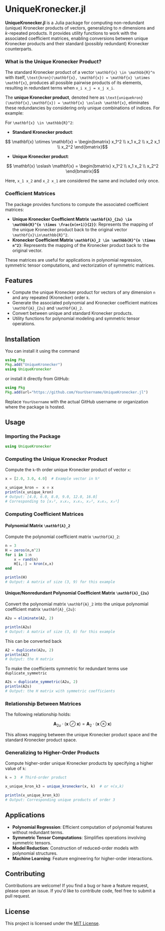 # UniqueKronecker.jl

**UniqueKronecker.jl** is a Julia package for computing non-redundant (unique) Kronecker products of vectors, generalizing to _n_ dimensions and _k_-repeated products. It provides utility functions to work with the associated coefficient matrices, enabling conversions between unique Kronecker products and their standard (possibly redundant) Kronecker counterparts.

### What is the Unique Kronecker Product?

The standard Kronecker product of a vector ``\mathbf{x} \in \mathbb{R}^n`` with itself, ``\text{kron}(\mathbf{x}, \mathbf{x}) = \mathbf{x} \otimes \mathbf{x}``, produces all possible pairwise products of its elements, resulting in redundant terms when ``x_i x_j = x_j x_i``.

The **unique Kronecker product**, denoted here as ``\text{uniquekron}(\mathbf{x},\mathbf{x}) = \mathbf{x} \oslash \mathbf{x}``, eliminates these redundancies by considering only unique combinations of indices. For example:

For ``\mathbf{x} \in \mathbb{R}^2``:

- **Standard Kronecker product**:

```math
  \mathbf{x} \otimes \mathbf{x} = \begin{bmatrix} x_1^2 \\ x_1 x_2 \\ x_2 x_1 \\ x_2^2 \end{bmatrix}
```

- **Unique Kronecker product**:

```math
  \mathbf{x} \oslash \mathbf{x} = \begin{bmatrix} x_1^2 \\ x_1 x_2 \\ x_2^2 \end{bmatrix}
```

Here, ``x_1 x_2`` and ``x_2 x_1`` are considered the same and included only once.

### Coefficient Matrices

The package provides functions to compute the associated coefficient matrices:

- **Unique Kronecker Coefficient Matrix ``\mathbf{A}_{2u} \in \mathbb{R}^{n \times \frac{n(n+1)}{2}}``**: Represents the mapping of the unique Kronecker product back to the original vector ``\mathbf{x}\in\mathbb{R}^2``.
- **Kronecker Coefficient Matrix ``\mathbf{A}_2 \in \mathbb{R}^{n \times n^2}``**: Represents the mapping of the Kronecker product back to the original vector.

These matrices are useful for applications in polynomial regression, symmetric tensor computations, and vectorization of symmetric matrices.

## Features

- Compute the unique Kronecker product for vectors of any dimension ``n`` and any repeated (Kronecker) order ``k``.
- Generate the associated polynomial and Kronecker coefficient matrices ``\mathbf{A}_{2u}`` and ``\mathbf{A}_2``.
- Convert between unique and standard Kronecker products.
- Utility functions for polynomial modeling and symmetric tensor operations.

## Installation

You can install it using the command

```julia
using Pkg
Pkg.add("UniqueKronecker")
using UniqueKronecker
```

or install it directly from GitHub:

```julia
using Pkg
Pkg.add(url="https://github.com/YourUsername/UniqueKronecker.jl")
```

Replace `YourUsername` with the actual GitHub username or organization where the package is hosted.

## Usage

### Importing the Package

```julia
using UniqueKronecker
```

### Computing the Unique Kronecker Product

Compute the ``k``-th order unique Kronecker product of vector `x`:

```julia
x = [2.0, 3.0, 4.0]  # Example vector in ℝ³

x_unique_kron =  x ⊘ x 
println(x_unique_kron)
# Output: [4.0, 6.0, 8.0, 9.0, 12.0, 16.0]
# Corresponding to [x₁², x₁x₂, x₁x₃, x₂², x₂x₃, x₃²]
```

### Computing Coefficient Matrices

#### Polynomial Matrix ``\mathbf{A}_2``

Compute the polynomial coefficient matrix ``\mathbf{A}_2``:

```julia
n = 3
H = zeros(n,n^2)
for i in 1:n
    x = rand(n)
    H[i,:] = kron(x,x)
end

println(H)
# Output: A matrix of size (3, 9) for this example
```

#### Unique/Nonredundant Polynomial Coefficient Matrix ``\mathbf{A}_{2u}``

Convert the polynomial matrix ``\mathbf{A}_2`` into the unique polynomial coefficient matrix ``\mathbf{A}_{2u}``:

```julia
A2u = eliminate(A2, 2)

println(A2u)
# Output: A matrix of size (3, 6) for this example
```

This can be converted back

```julia
A2 = duplicate(A2u, 2)
println(A2)
# Output: the H matrix
```

To make the coefficients symmetric for redundant terms use `duplicate_symmetric`

```julia
A2s = duplicate_symmetric(A2u, 2)
println(A2s)
# Output: the H matrix with symmetric coefficients
```

### Relationship Between Matrices

The following relationship holds:

```math
\mathbf{A}_{2u} \cdot (\mathbf{x} \oslash \mathbf{x}) = \mathbf{A}_2 \cdot (\mathbf{x} \otimes \mathbf{x})
```

This allows mapping between the unique Kronecker product space and the standard Kronecker product space.

### Generalizing to Higher-Order Products

Compute higher-order unique Kronecker products by specifying a higher value of ``k``:

```julia
k = 3  # Third-order product

x_unique_kron_k3 = unique_kronecker(x, k)  # or ⊘(x,k)

println(x_unique_kron_k3)
# Output: Corresponding unique products of order 3
```

## Applications

- **Polynomial Regression**: Efficient computation of polynomial features without redundant terms.
- **Symmetric Tensor Computations**: Simplifies operations involving symmetric tensors.
- **Model Reduction**: Construction of reduced-order models with polynomial structures.
- **Machine Learning**: Feature engineering for higher-order interactions.

## Contributing

Contributions are welcome! If you find a bug or have a feature request, please open an issue. If you'd like to contribute code, feel free to submit a pull request.

## License

This project is licensed under the [MIT License](https://github.com/smallpondtom/UniqueKronecker.jl/blob/main/LICENSE).